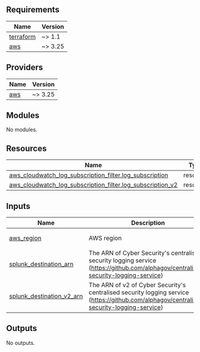 ## Requirements

| Name | Version |
|------|---------|
| <a name="requirement_terraform"></a> [terraform](#requirement\_terraform) | ~> 1.1 |
| <a name="requirement_aws"></a> [aws](#requirement\_aws) | ~> 3.25 |

## Providers

| Name | Version |
|------|---------|
| <a name="provider_aws"></a> [aws](#provider\_aws) | ~> 3.25 |

## Modules

No modules.

## Resources

| Name | Type |
|------|------|
| [aws_cloudwatch_log_subscription_filter.log_subscription](https://registry.terraform.io/providers/hashicorp/aws/latest/docs/resources/cloudwatch_log_subscription_filter) | resource |
| [aws_cloudwatch_log_subscription_filter.log_subscription_v2](https://registry.terraform.io/providers/hashicorp/aws/latest/docs/resources/cloudwatch_log_subscription_filter) | resource |

## Inputs

| Name | Description | Type | Default | Required |
|------|-------------|------|---------|:--------:|
| <a name="input_aws_region"></a> [aws\_region](#input\_aws\_region) | AWS region | `string` | `"eu-west-1"` | no |
| <a name="input_splunk_destination_arn"></a> [splunk\_destination\_arn](#input\_splunk\_destination\_arn) | The ARN of Cyber Security's centralised security logging service (https://github.com/alphagov/centralised-security-logging-service) | `string` | n/a | yes |
| <a name="input_splunk_destination_v2_arn"></a> [splunk\_destination\_v2\_arn](#input\_splunk\_destination\_v2\_arn) | The ARN of v2 of Cyber Security's centralised security logging service (https://github.com/alphagov/centralised-security-logging-service) | `string` | n/a | yes |

## Outputs

No outputs.
